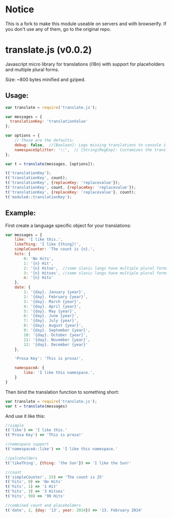 Notice
======

This is a fork to make this module useable on servers and with browserify. If
you don't use any of them, go to the original repo.

translate.js (v0.0.2)
=====================

Javascript micro library for translations (i18n) with support for placeholders and multiple plural forms.

Size: ~800 bytes minified and gziped.

Usage:
------

```JavaScript
var translate = require('translate.js');

var messages = {
  translationKey: 'translationValue'
};

var options = {
    // These are the defaults:
    debug: false,  //[Boolean]: Logs missing translations to console if true`.
    namespaceSplitter: '::',  // [String|RegExp]: Customizes the translationKey namespace splitter.
};

var t = translate(messages, [options]);

t('translationKey');
t('translationKey', count);
t('translationKey', {replaceKey: 'replacevalue'});
t('translationKey', count, {replaceKey: 'replacevalue'});
t('translationKey', {replaceKey: 'replacevalue'}, count);
t('moduleA::translationKey');

```

Example:
--------

First create a language specific object for your translations:

```JavaScript
var messages = {
    like: 'I like this.',
    likeThing: 'I like {thing}!',
    simpleCounter: 'The count is {n}.',
    hits: {
        0: 'No Hits',
        1: '{n} Hit',
        2: '{n} Hitse',  //some slavic langs have multiple plural forms
        3: '{n} Hitses', //some slavic langs have multiple plural forms
        n: '{n} Hits'
    },
    date: {
        1: '{day}. January {year}',
        2: '{day}. February {year}',
        3: '{day}. March {year}',
        4: '{day}. April {year}',
        5: '{day}. May {year}',
        6: '{day}. June {year}',
        7: '{day}. July {year}',
        8: '{day}. August {year}',
        9: '{day}. September {year}',
        10: '{day}. October {year}',
        11: '{day}. November {year}',
        12: '{day}. December {year}'
    },

    'Prosa Key': 'This is prosa!',  

    namespaceA: {
        like: 'I like this namespace.',
    }
}
```

Then bind the translation function to something short:
```JavaScript
var translate = require('translate.js');
var t = translate(messages)
```

And use it like this:
```JavaScript
//simple
t('like') => 'I like this.'
t('Prosa Key') => 'This is prosa!'

//namespace support
t('namespaceA::like') => 'I like this namespace.'

//palceholders
t('likeThing', {thing: 'the Sun'}) => 'I like the Sun!'

//count
t('simpleCounter', 25) => 'The count is 25'
t('hits', 0) => 'No Hits'
t('hits', 1) => '1 Hit'
t('hits', 3) => '3 Hitses'
t('hits', 99) => '99 Hits'

//combined count and placeholders
t('date', 2, {day: '13', year: 2014}) => '13. February 2014'

```
